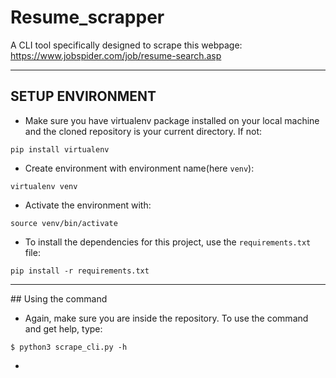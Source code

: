 # Resume_scrapper

A CLI tool specifically designed to scrape this webpage: https://www.jobspider.com/job/resume-search.asp

<hr style="height:1px;border:none;">

## SETUP ENVIRONMENT

* Make sure you have virtualenv package installed on your local machine and the cloned repository is your current directory. If not: 
```
pip install virtualenv
```
* Create environment with environment name(here `venv`):
```
virtualenv venv
```
* Activate the environment with:
```
source venv/bin/activate
```
* To install the dependencies for this project, use the `requirements.txt` file:
```
pip install -r requirements.txt
```
<hr>
## Using the command

* Again, make sure you are inside the repository. To use the command and get help, type:
```
$ python3 scrape_cli.py -h
```
*
